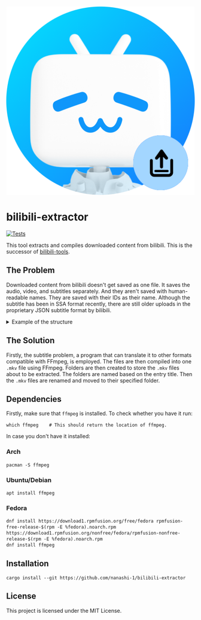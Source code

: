 <p align="center">
    <img width="512" alt="bilibili-extractor logo" src="logo.png">
</p>

# bilibili-extractor

[![Tests](https://github.com/nanashi-1/bilibili-extractor/actions/workflows/test.yml/badge.svg)](https://github.com/nanashi-1/bilibili-extractor/actions/workflows/test.yml)

This tool extracts and compiles downloaded content from bilibili. This is the successor of [bilibili-tools](https://github.com/nanashi-1/bilibili-tools).



## The Problem

Downloaded content from bilibili doesn't get saved as one file. It saves the audio, video, and subtitles separately. And they aren't saved with human-readable names. They are saved with their IDs as their name. Although the subtitle has been in SSA format recently, there are still older uploads in the proprietary JSON subtitle format by bilibili.

<details>
<summary>Example of the structure</summary>

```
download/
└── s_34641
    ├── 342865
    │   ├── 112
    │   │   ├── audio.m4s
    │   │   ├── index.json
    │   │   └── video.m4s
    │   ├── en
    │   │   └── 35813381d9f4a5f623e052af678072aca867054e.json
    │   └── entry.json
    ├── 346992
    │   ├── 112
    │   │   ├── audio.m4s
    │   │   ├── index.json
    │   │   └── video.m4s
    │   ├── en
    │   │   └── 7678f3b1b74e728ccf8a301ac36bc2a440e2a983.json
    │   └── entry.json
    ├── 350165
    │   ├── 112
    │   │   ├── audio.m4s
    │   │   ├── index.json
    │   │   └── video.m4s
    │   ├── en
    │   │   └── fae1bea747dfdbba0bc9734cbf36b66ee44ef602.json
    │   └── entry.json
    ├── 355184
    │   ├── 112
    │   │   ├── audio.m4s
    │   │   ├── index.json
    │   │   └── video.m4s
    │   ├── en
    │   │   └── 95422040af142e903cf3501f1efbbd4d650f0788.json
    │   └── entry.json
    ├── 358304
    │   ├── 112
    │   │   ├── audio.m4s
    │   │   ├── index.json
    │   │   └── video.m4s
    │   ├── en
    │   │   └── 38bb9688fba53f2b25b860cbf80fccdd4bfefb9e.json
    │   └── entry.json
    ├── 359293
    │   ├── 112
    │   │   ├── audio.m4s
    │   │   ├── index.json
    │   │   └── video.m4s
    │   ├── en
    │   │   └── 09d37641f164d657bf139b7ac6b6721fb8c22342.json
    │   └── entry.json
    ├── 359295
    │   ├── 112
    │   │   ├── audio.m4s
    │   │   ├── index.json
    │   │   └── video.m4s
    │   ├── en
    │   │   └── b880308196740c89f6a591d51171f3586799a69a.json
    │   └── entry.json
    ├── 359296
    │   ├── 112
    │   │   ├── audio.m4s
    │   │   ├── index.json
    │   │   └── video.m4s
    │   ├── en
    │   │   └── 87829ca0dda97d9356ccd07cc9f8b642f85ec608.json
    │   └── entry.json
    ├── 359297
    │   ├── 112
    │   │   ├── audio.m4s
    │   │   ├── index.json
    │   │   └── video.m4s
    │   ├── en
    │   │   └── 4885e942e5c0731bff07b78ab56d696e08030b4b.json
    │   └── entry.json
    ├── 359298
    │   ├── 112
    │   │   ├── audio.m4s
    │   │   ├── index.json
    │   │   └── video.m4s
    │   ├── en
    │   │   └── 45ccbcee9c73355dc658603a8a673cf8b4726f34.json
    │   └── entry.json
    ├── 359300
    │   ├── 112
    │   │   ├── audio.m4s
    │   │   ├── index.json
    │   │   └── video.m4s
    │   ├── en
    │   │   └── bb6e5a10c0c917c9ed23bfb4cff66cd048708696.json
    │   └── entry.json
    └── 359301
        ├── 112
        │   ├── audio.m4s
        │   ├── index.json
        │   └── video.m4s
        ├── en
        │   └── f9171d78e6aa73b2079d15ceb9b5e4f9139cd157.json
        └── entry.json
```
</details>

## The Solution

Firstly, the subtitle problem, a program that can translate it to other formats compatible with FFmpeg, is employed. The files are then compiled into one `.mkv` file using FFmpeg. Folders are then created to store the `.mkv` files about to be extracted. The folders are named based on the entry title. Then the `.mkv` files are renamed and moved to their specified folder.

## Dependencies

Firstly, make sure that `ffmpeg` is installed. To check whether you have it run:

    which ffmpeg    # This should return the location of ffmpeg.

In case you don't have it installed:

### Arch

    pacman -S ffmpeg

### Ubuntu/Debian

    apt install ffmpeg

### Fedora

    dnf install https://download1.rpmfusion.org/free/fedora rpmfusion-free-release-$(rpm -E %fedora).noarch.rpm https://download1.rpmfusion.org/nonfree/fedora/rpmfusion-nonfree-release-$(rpm -E %fedora).noarch.rpm
    dnf install ffmpeg


## Installation

    cargo install --git https://github.com/nanashi-1/bilibili-extractor

## License

This project is licensed under the MIT License.
